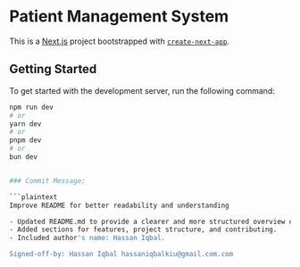 # Patient Management System

This is a [Next.js](https://nextjs.org) project bootstrapped with [`create-next-app`](https://nextjs.org/docs/app/api-reference/cli/create-next-app).

## Getting Started

To get started with the development server, run the following command:

```bash
npm run dev
# or
yarn dev
# or
pnpm dev
# or
bun dev


### Commit Message:

```plaintext
Improve README for better readability and understanding

- Updated README.md to provide a clearer and more structured overview of the project.
- Added sections for features, project structure, and contributing.
- Included author's name: Hassan Iqbal.

Signed-off-by: Hassan Iqbal hassaniqbalkiu@gmail.com.com